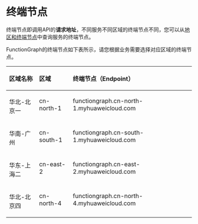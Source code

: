 # 终端节点<a name="ZH-CN_TOPIC_0170870971"></a>

终端节点即调用API的**请求地址**，不同服务不同区域的终端节点不同，您可以从[地区和终端节点](https://developer.huaweicloud.com/endpoint?functiongraph)中查询服务的终端节点。

FunctionGraph的终端节点如下表所示，请您根据业务需要选择对应区域的终端节点。

<a name="table1737019910524"></a>
<table><thead align="left"><tr id="row154632985219"><th class="cellrowborder" valign="top" width="16.16%" id="mcps1.1.4.1.1"><p id="p19463159105217"><a name="p19463159105217"></a><a name="p19463159105217"></a>区域名称</p>
</th>
<th class="cellrowborder" valign="top" width="18.18%" id="mcps1.1.4.1.2"><p id="p24633965213"><a name="p24633965213"></a><a name="p24633965213"></a>区域</p>
</th>
<th class="cellrowborder" valign="top" width="65.66%" id="mcps1.1.4.1.3"><p id="p174632975213"><a name="p174632975213"></a><a name="p174632975213"></a>终端节点（Endpoint）</p>
</th>
</tr>
</thead>
<tbody><tr id="row1746313916528"><td class="cellrowborder" valign="top" width="16.16%" headers="mcps1.1.4.1.1 "><p id="p446359155212"><a name="p446359155212"></a><a name="p446359155212"></a>华北-北京一</p>
</td>
<td class="cellrowborder" valign="top" width="18.18%" headers="mcps1.1.4.1.2 "><p id="p19463493525"><a name="p19463493525"></a><a name="p19463493525"></a>cn-north-1</p>
</td>
<td class="cellrowborder" valign="top" width="65.66%" headers="mcps1.1.4.1.3 "><p id="p2050314418545"><a name="p2050314418545"></a><a name="p2050314418545"></a>functiongraph.cn-north-1.myhuaweicloud.com</p>
</td>
</tr>
<tr id="row154631091520"><td class="cellrowborder" valign="top" width="16.16%" headers="mcps1.1.4.1.1 "><p id="p346319155214"><a name="p346319155214"></a><a name="p346319155214"></a>华南-广州</p>
</td>
<td class="cellrowborder" valign="top" width="18.18%" headers="mcps1.1.4.1.2 "><p id="p04631997525"><a name="p04631997525"></a><a name="p04631997525"></a>cn-south-1</p>
</td>
<td class="cellrowborder" valign="top" width="65.66%" headers="mcps1.1.4.1.3 "><p id="p1379621755518"><a name="p1379621755518"></a><a name="p1379621755518"></a>functiongraph.cn-south-1.myhuaweicloud.com</p>
</td>
</tr>
<tr id="row77701231694"><td class="cellrowborder" valign="top" width="16.16%" headers="mcps1.1.4.1.1 "><p id="p1277162310912"><a name="p1277162310912"></a><a name="p1277162310912"></a>华东-上海二</p>
</td>
<td class="cellrowborder" valign="top" width="18.18%" headers="mcps1.1.4.1.2 "><p id="p177114235912"><a name="p177114235912"></a><a name="p177114235912"></a>cn-east-2</p>
</td>
<td class="cellrowborder" valign="top" width="65.66%" headers="mcps1.1.4.1.3 "><p id="p1777113234914"><a name="p1777113234914"></a><a name="p1777113234914"></a>functiongraph.cn-east-2.myhuaweicloud.com</p>
</td>
</tr>
<tr id="row1712022813918"><td class="cellrowborder" valign="top" width="16.16%" headers="mcps1.1.4.1.1 "><p id="p181207281095"><a name="p181207281095"></a><a name="p181207281095"></a>华北-北京四</p>
</td>
<td class="cellrowborder" valign="top" width="18.18%" headers="mcps1.1.4.1.2 "><p id="p17120828497"><a name="p17120828497"></a><a name="p17120828497"></a>cn-north-4</p>
</td>
<td class="cellrowborder" valign="top" width="65.66%" headers="mcps1.1.4.1.3 "><p id="p21208283919"><a name="p21208283919"></a><a name="p21208283919"></a>functiongraph.cn-north-4.myhuaweicloud.com</p>
</td>
</tr>
</tbody>
</table>

